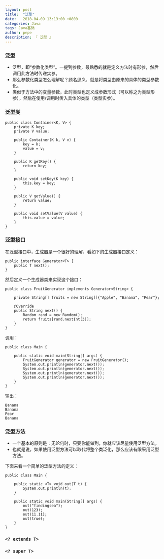 ```yaml
---
layout: post
title:  "泛型"
date:   2018-04-09 13:13:00 +0800
categories: Java
tags: Java基础
author: pepe
description: 『 泛型 』
---
```


### **泛型**

* 泛型，即“参数化类型”。一提到参数，最熟悉的就是定义方法时有形参，然后调用此方法时传递实参。
* 那么参数化类型怎么理解呢？顾名思义，就是将类型由原来的具体的类型参数化。
* 类似于方法中的变量参数，此时类型也定义成参数形式（可以称之为类型形参），然后在使用/调用时传入具体的类型（类型实参）。

### **泛型类**
```
public class Container<K, V> {
    private K key;
    private V value;

    public Container(K k, V v) {
        key = k;
        value = v;
    }

    public K getKey() {
        return key;
    }

    public void setKey(K key) {
        this.key = key;
    }

    public V getValue() {
        return value;
    }

    public void setValue(V value) {
        this.value = value;
    }
}
```

### **泛型接口**
在泛型接口中，生成器是一个很好的理解，看如下的生成器接口定义：
```
public interface Generator<T> {
    public T next();
}
```
然后定义一个生成器类来实现这个接口：
```
public class FruitGenerator implements Generator<String> {

    private String[] fruits = new String[]{"Apple", "Banana", "Pear"};

    @Override
    public String next() {
        Random rand = new Random();
        return fruits[rand.nextInt(3)];
    }
}
```
调用：
```
public class Main {

    public static void main(String[] args) {
        FruitGenerator generator = new FruitGenerator();
        System.out.println(generator.next());
        System.out.println(generator.next());
        System.out.println(generator.next());
        System.out.println(generator.next());
    }
}
```
输出：
```
Banana
Banana
Pear
Banana
```

### **泛型方法**

* 一个基本的原则是：无论何时，只要你能做到，你就应该尽量使用泛型方法。
* 也就是说，如果使用泛型方法可以取代将整个类泛化，那么应该有限采用泛型方法。

下面来看一个简单的泛型方法的定义：
```
public class Main {

    public static <T> void out(T t) {
        System.out.println(t);
    }

    public static void main(String[] args) {
        out("findingsea");
        out(123);
        out(11.11);
        out(true);
    }
}
```

### **`<? extends T>`**

### **`<? super T>`**


